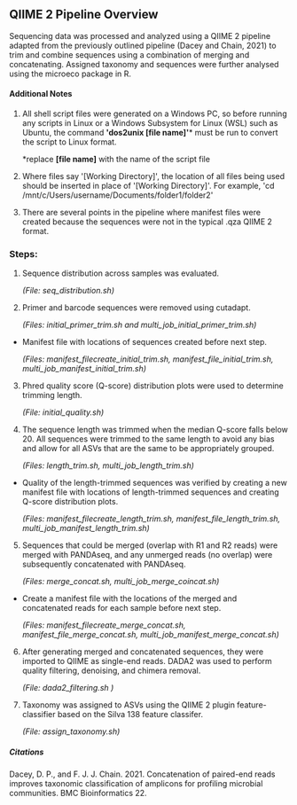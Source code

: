 ## QIIME 2 Pipeline Overview
Sequencing data was processed and analyzed using a QIIME 2 pipeline adapted from the previously outlined pipeline (Dacey and Chain, 2021) to trim and combine sequences using a combination of merging and concatenating. Assigned taxonomy and sequences were further analysed using the microeco package in R. 

#### Additional Notes
1. All shell script files were generated on a Windows PC, so before running any scripts in Linux or a Windows Subsystem for Linux (WSL) such as Ubuntu, the command **'dos2unix  [file name]'*** must be run to convert the script to Linux format.

   *replace **[file name]** with the name of the script file

3.  Where files say '[Working Directory]', the location of all files being used should be inserted in place of '[Working Directory]'. For example, 'cd /mnt/c/Users/username/Documents/folder1/folder2'

4. There are several points in the pipeline where manifest files were created because the sequences were not in the typical .qza QIIME 2 format.

### Steps:
1. Sequence distribution across samples was evaluated.

     *(File: seq_distribution.sh)*

2. Primer and barcode sequences were removed using cutadapt.

     *(Files: initial_primer_trim.sh and multi_job_initial_primer_trim.sh)*
   
  - Manifest file with locations of sequences created before next step.
  
       *(Files: manifest_filecreate_initial_trim.sh, manifest_file_initial_trim.sh,  multi_job_manifest_initial_trim.sh)*
       
3. Phred quality score (Q-score) distribution plots were used to determine trimming length.

     *(File: initial_quality.sh)*
   
4. The sequence length was trimmed when the median Q-score falls below 20. All sequences were trimmed to the same length to avoid any bias and allow for all ASVs that are the same to be appropriately grouped.

   *(Files: length_trim.sh, multi_job_length_trim.sh)*
   
- Quality of the length-trimmed sequences was verified by creating a new manifest file with locations of length-trimmed sequences and creating Q-score distribution plots.

     *(Files: manifest_filecreate_length_trim.sh, manifest_file_length_trim.sh,  multi_job_manifest_length_trim.sh)*
    
5. Sequences that could be merged (overlap with R1 and R2 reads) were merged with PANDAseq, and any unmerged reads (no overlap) were subsequently concatenated with PANDAseq.

   *(Files: merge_concat.sh, multi_job_merge_coincat.sh)*

- Create a manifest file with the locations of the merged and concatenated reads for each sample before next step.

     *(Files: manifest_filecreate_merge_concat.sh, manifest_file_merge_concat.sh,  multi_job_manifest_merge_concat.sh)*
 
6. After generating merged and concatenated sequences, they were imported to QIIME as single-end reads. DADA2 was used to perform quality filtering, denoising, and chimera removal.

   *(File: dada2_filtering.sh )*
   
7. Taxonomy was assigned to ASVs using the QIIME 2 plugin feature-classifier based on the Silva 138 feature classifer.

    *(File: assign_taxonomy.sh)*

##### Citations
Dacey, D. P., and F. J. J. Chain. 2021. Concatenation of paired-end reads improves taxonomic classification of amplicons for profiling microbial communities. BMC Bioinformatics 22.
